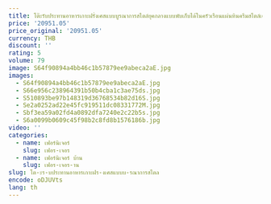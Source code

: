 ```yaml
---
title: โต๊ะรับประทานอาหารเกาะฝรั่งเศสแบบบูรณาการสไตล์ยุคกลางแบบพับเก็บได้ในครัวเรือนแผ่นหินครีมสไตล์เคาน์เตอร์บาร์หรูหรากลางคือ
price: '20951.05'
price_original: '20951.05'
currency: THB
discount: ''
rating: 5
volume: 79
image: S64f90894a4bb46c1b57879ee9abeca2aE.jpg
images:
  - S64f90894a4bb46c1b57879ee9abeca2aE.jpg
  - S66e956c238964391b50b4cba1c3ae75ds.jpg
  - S510893be97b148319d36768534b82d16S.jpg
  - Se2a0252ad22e45fc919511dc08331772M.jpg
  - Sbf3ea59a02fd4a0892dfa7240e2c22b5s.jpg
  - S6a0099b0609c45f98b2c8fd8b1576186b.jpg
video: ''
categories:
  - name: เฟอร์นิเจอร์
    slug: เฟอร-เจอร
  - name: เฟอร์นิเจอร์ บ้าน
    slug: เฟอร-เจอร-าน
slug: โต-ะร-บประทานอาหารเกาะฝร-งเศสแบบบ-รณาการสไตล
encode: oDJUVts
lang: th
---
```

  